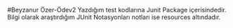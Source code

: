 #Beyzanur Özer-Ödev2
Yazdığım test kodlarına Junit Package içerisindedir.
Bilgi olarak araştırdığım  JUnit Notasyonları notları ise resources altındadır.